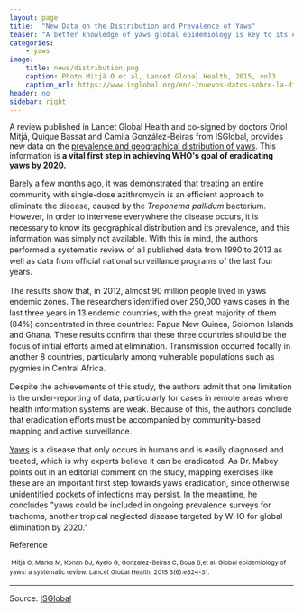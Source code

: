 ```yaml
---
layout: page
title:  "New Data on the Distribution and Prevalence of Yaws"
teaser: "A better knowledge of yaws global epidemiology is key to its eradication"
categories:
    - yaws
image:
    title: news/distribution.png
    caption: Photo Mitjà O et al, Lancet Global Health, 2015, vol3
    caption_url: https://www.isglobal.org/en/-/nuevos-datos-sobre-la-distribucion-y-frecuencia-de-la-enfermedad-de-pian
header: no
sidebar: right
---
```


<div class="content col-xs-12 col-md-11"> <p> A review published in Lancet Global Health and co-signed by doctors Oriol Mitjá, Quique Bassat and Camila González-Beiras from ISGlobal, provides new data on the <a href="http://www.ncbi.nlm.nih.gov/pubmed/26001576">prevalence and geographical distribution of yaws</a>. This information is <strong>a vital first step in achieving WHO's goal of eradicating yaws by 2020.</strong></p> <p> <span style="line-height: 1.4;">Barely a few months ago, it was demonstrated that treating an entire community with single-dose azithromycin is an efficient approach to eliminate the disease, caused by the </span><em style="line-height: 1.4;">Treponema pallidum</em><span style="line-height: 1.4;"> bacterium. However, in order to intervene everywhere the disease occurs, it is necessary to know its geographical distribution and its prevalence, and this information was simply not available. With this in mind, the authors performed a systematic review of all published data from 1990 to 2013 as well as data from official national surveillance programs of the last four years.</span></p> <p> <span style="line-height: 1.4;">The results show that, in 2012, almost 90 million people lived in yaws endemic zones. The researchers identified over 250,000 yaws cases in the last three years in 13 endemic countries, with the great majority of them (84%) concentrated in three countries: Papua New Guinea, Solomon Islands and Ghana. These results confirm that these three countries should be the focus of initial efforts aimed at elimination. Transmission occurred focally in another 8 countries, particularly among vulnerable populations such as pygmies in Central Africa.&nbsp;</span></p> <p> <span style="line-height: 1.4;">Despite the achievements of this study, the authors admit that one limitation is the under-reporting of data, particularly for cases in remote areas where health information systems are weak. Because of this, the authors conclude that eradication efforts must be accompanied by community-based mapping and active surveillance.</span></p> <p> <span style="line-height: 1.4;"><a href="http://www.who.int/yaws/en/">Yaws</a> is a disease that only occurs in humans and is easily diagnosed and treated, which is why experts believe it can be eradicated. As Dr. Mabey points out in an editorial comment on the study, mapping exercises like these are an important first step towards yaws eradication, since otherwise unidentified pockets of infections may persist. In the meantime, he concludes "yaws could be included in ongoing prevalence surveys for trachoma, another tropical neglected disease targeted by WHO for global elimination by 2020." &nbsp;&nbsp;</span></p> <p> <span style="line-height: 16.7999992370605px;">Reference</span></p> <p style="line-height: 16.7999992370605px;"> <span style="font-size: 11px;">&nbsp;Mitjà O, Marks M, Konan DJ, Ayelo G, Gonzalez-Beiras C, Boua B,et al. Global epidemiology of yaws: a systematic review. Lancet Global Health. 2015 3(6):e324-31.</span></p> </div>

---
Source: [ISGlobal](https://www.isglobal.org/en/-/nuevos-datos-sobre-la-distribucion-y-frecuencia-de-la-enfermedad-de-pian)
